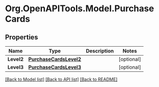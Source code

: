 # Org.OpenAPITools.Model.PurchaseCards
## Properties

Name | Type | Description | Notes
------------ | ------------- | ------------- | -------------
**Level2** | [**PurchaseCardsLevel2**](PurchaseCardsLevel2.md) |  | [optional] 
**Level3** | [**PurchaseCardsLevel3**](PurchaseCardsLevel3.md) |  | [optional] 

[[Back to Model list]](../README.md#documentation-for-models) [[Back to API list]](../README.md#documentation-for-api-endpoints) [[Back to README]](../README.md)

